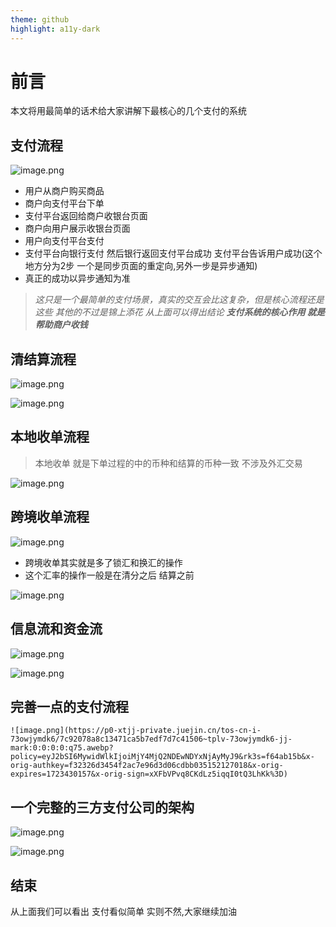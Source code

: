 ```yaml
---
theme: github
highlight: a11y-dark
---
```

# 前言
本文将用最简单的话术给大家讲解下最核心的几个支付的系统
## 支付流程

![image.png](https://p0-xtjj-private.juejin.cn/tos-cn-i-73owjymdk6/a49f99b96e0147589b306365aea6c217~tplv-73owjymdk6-jj-mark:0:0:0:0:q75.awebp?policy=eyJ2bSI6MywidWlkIjoiMjY4MjQ2NDEwNDYxNjAyMyJ9&rk3s=f64ab15b&x-orig-authkey=f32326d3454f2ac7e96d3d06cdbb035152127018&x-orig-expires=1723430157&x-orig-sign=p2SqlKIpa6kTI8QtzTjd618FjsE%3D)
- 用户从商户购买商品
- 商户向支付平台下单
- 支付平台返回给商户收银台页面
- 商户向用户展示收银台页面
- 用户向支付平台支付
- 支付平台向银行支付 然后银行返回支付平台成功 支付平台告诉用户成功(这个地方分为2步 一个是同步页面的重定向,另外一步是异步通知)
- 真正的成功以异步通知为准

> *这只是一个最简单的支付场景，真实的交互会比这复杂，但是核心流程还是这些 其他的不过是锦上添花
从上面可以得出结论 **支付系统的核心作用 就是帮助商户收钱***


## 清结算流程

![image.png](https://p0-xtjj-private.juejin.cn/tos-cn-i-73owjymdk6/60318dc5b33b4ecd89fb4fb8a1a98193~tplv-73owjymdk6-jj-mark:0:0:0:0:q75.awebp?policy=eyJ2bSI6MywidWlkIjoiMjY4MjQ2NDEwNDYxNjAyMyJ9&rk3s=f64ab15b&x-orig-authkey=f32326d3454f2ac7e96d3d06cdbb035152127018&x-orig-expires=1723430157&x-orig-sign=ibI4mpU9hCqE3yZQl%2BIy%2Fl9A0Vg%3D)

![image.png](https://p0-xtjj-private.juejin.cn/tos-cn-i-73owjymdk6/f7c4c355ec1742a8829e9a42f6c432bc~tplv-73owjymdk6-jj-mark:0:0:0:0:q75.awebp?policy=eyJ2bSI6MywidWlkIjoiMjY4MjQ2NDEwNDYxNjAyMyJ9&rk3s=f64ab15b&x-orig-authkey=f32326d3454f2ac7e96d3d06cdbb035152127018&x-orig-expires=1723430157&x-orig-sign=OV6cb2oXZ8EIPo5JuyY4aGoef24%3D)


## 本地收单流程
> 本地收单 就是下单过程的中的币种和结算的币种一致
> 不涉及外汇交易

![image.png](https://p0-xtjj-private.juejin.cn/tos-cn-i-73owjymdk6/0233735537b044f3a802d3c26b5cd834~tplv-73owjymdk6-jj-mark:0:0:0:0:q75.awebp?policy=eyJ2bSI6MywidWlkIjoiMjY4MjQ2NDEwNDYxNjAyMyJ9&rk3s=f64ab15b&x-orig-authkey=f32326d3454f2ac7e96d3d06cdbb035152127018&x-orig-expires=1723430157&x-orig-sign=AzSnemc6EEd38jx58L%2F6rRdiyGw%3D)


## 跨境收单流程


![image.png](https://p0-xtjj-private.juejin.cn/tos-cn-i-73owjymdk6/b611146230f54c818991334b17325972~tplv-73owjymdk6-jj-mark:0:0:0:0:q75.awebp?policy=eyJ2bSI6MywidWlkIjoiMjY4MjQ2NDEwNDYxNjAyMyJ9&rk3s=f64ab15b&x-orig-authkey=f32326d3454f2ac7e96d3d06cdbb035152127018&x-orig-expires=1723430157&x-orig-sign=w7czxf5jp%2FQzAZbkjAoRz3wmoYY%3D)

- 跨境收单其实就是多了锁汇和换汇的操作
- 这个汇率的操作一般是在清分之后 结算之前


![image.png](https://p0-xtjj-private.juejin.cn/tos-cn-i-73owjymdk6/7799904c2d9140baae3ef9fd97aef0bb~tplv-73owjymdk6-jj-mark:0:0:0:0:q75.awebp?policy=eyJ2bSI6MywidWlkIjoiMjY4MjQ2NDEwNDYxNjAyMyJ9&rk3s=f64ab15b&x-orig-authkey=f32326d3454f2ac7e96d3d06cdbb035152127018&x-orig-expires=1723430157&x-orig-sign=S%2BESgKHAOpEa3%2B16FNhcP0tvZtw%3D)


## 信息流和资金流

![image.png](https://p0-xtjj-private.juejin.cn/tos-cn-i-73owjymdk6/54a12f00a6464da3b4fb81fd1309f372~tplv-73owjymdk6-jj-mark:0:0:0:0:q75.awebp?policy=eyJ2bSI6MywidWlkIjoiMjY4MjQ2NDEwNDYxNjAyMyJ9&rk3s=f64ab15b&x-orig-authkey=f32326d3454f2ac7e96d3d06cdbb035152127018&x-orig-expires=1723430157&x-orig-sign=jeZqsOCZC5UZOi66o6HJ1afPpT4%3D)


![image.png](https://p0-xtjj-private.juejin.cn/tos-cn-i-73owjymdk6/32dc86f9a61b4eb69e6bd6d6f2861766~tplv-73owjymdk6-jj-mark:0:0:0:0:q75.awebp?policy=eyJ2bSI6MywidWlkIjoiMjY4MjQ2NDEwNDYxNjAyMyJ9&rk3s=f64ab15b&x-orig-authkey=f32326d3454f2ac7e96d3d06cdbb035152127018&x-orig-expires=1723430157&x-orig-sign=3fxa7aYed%2BbEbOVCFILCFEZNVL4%3D)


## 完善一点的支付流程

    ![image.png](https://p0-xtjj-private.juejin.cn/tos-cn-i-73owjymdk6/7c92078a8c13471ca5b7edf7d7c41506~tplv-73owjymdk6-jj-mark:0:0:0:0:q75.awebp?policy=eyJ2bSI6MywidWlkIjoiMjY4MjQ2NDEwNDYxNjAyMyJ9&rk3s=f64ab15b&x-orig-authkey=f32326d3454f2ac7e96d3d06cdbb035152127018&x-orig-expires=1723430157&x-orig-sign=xXFbVPvq8CKdLz5iqqI0tQ3LhKk%3D)


## 一个完整的三方支付公司的架构


![image.png](https://p0-xtjj-private.juejin.cn/tos-cn-i-73owjymdk6/f9c87997bed447f6a74e5fe6426d68f0~tplv-73owjymdk6-jj-mark:0:0:0:0:q75.awebp?policy=eyJ2bSI6MywidWlkIjoiMjY4MjQ2NDEwNDYxNjAyMyJ9&rk3s=f64ab15b&x-orig-authkey=f32326d3454f2ac7e96d3d06cdbb035152127018&x-orig-expires=1723430157&x-orig-sign=%2Bmmim%2F3YQNdoYBIBfhEjddnBlyk%3D)



![image.png](https://p0-xtjj-private.juejin.cn/tos-cn-i-73owjymdk6/d5da51be63ee407babac592850162d42~tplv-73owjymdk6-jj-mark:0:0:0:0:q75.awebp?policy=eyJ2bSI6MywidWlkIjoiMjY4MjQ2NDEwNDYxNjAyMyJ9&rk3s=f64ab15b&x-orig-authkey=f32326d3454f2ac7e96d3d06cdbb035152127018&x-orig-expires=1723430157&x-orig-sign=JsEj1yBMZOWaxAOUKLatYvrJBHs%3D)


## 结束
从上面我们可以看出 支付看似简单 实则不然,大家继续加油